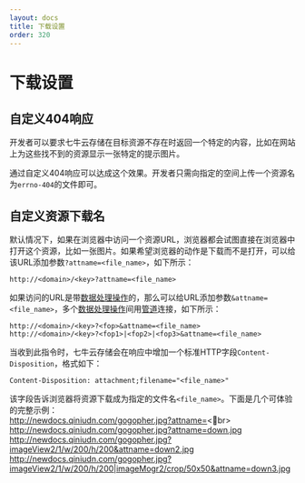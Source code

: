 ```yaml
---
layout: docs
title: 下载设置
order: 320
---
```


<a id="download-settings"></a>
# 下载设置

<a id="404-not-found"></a>
## 自定义404响应

开发者可以要求七牛云存储在目标资源不存在时返回一个特定的内容，比如在网站上为这些找不到的资源显示一张特定的提示图片。

通过自定义404响应可以达成这个效果。开发者只需向指定的空间上传一个资源名为`errno-404`的文件即可。

<a id="download-friendly-name"></a>
## 自定义资源下载名

默认情况下，如果在浏览器中访问一个资源URL，浏览器都会试图直接在浏览器中打开这个资源，比如一张图片。如果希望浏览器的动作是下载而不是打开，可以给该URL添加参数`?attname=<file_name>`，如下所示：

```
http://<domain>/<key>?attname=<file_name>
```

如果访问的URL是带[数据处理操作](docs/v6/api/overview/fop/index.html)的，那么可以给URL添加参数`&attname=<file_name>`，多个[数据处理操作](docs/v6/api/overview/fop/index.html)间用[管道](docs/v6/api/overview/fop/pipeline.html)连接，如下所示：

```
http://<domain>/<key>?<fop>&attname=<file_name>
http://<domain>/<key>?<fop1>|<fop2>|<fop3>&attname=<file_name>

```

当收到此指令时，七牛云存储会在响应中增加一个标准HTTP字段`Content-Disposition`，格式如下：

```
Content-Disposition: attachment;filename="<file_name>"
```

该字段告诉浏览器将资源下载成为指定的文件名`<file_name>`。下面是几个可体验的完整示例：<br>
<http://newdocs.qiniudn.com/gogopher.jpg?attname=><br>
<http://newdocs.qiniudn.com/gogopher.jpg?attname=down.jpg><br>
<http://newdocs.qiniudn.com/gogopher.jpg?imageView2/1/w/200/h/200&attname=down2.jpg><br>
<http://newdocs.qiniudn.com/gogopher.jpg?imageView2/1/w/200/h/200|imageMogr2/crop/50x50&attname=down3.jpg>

